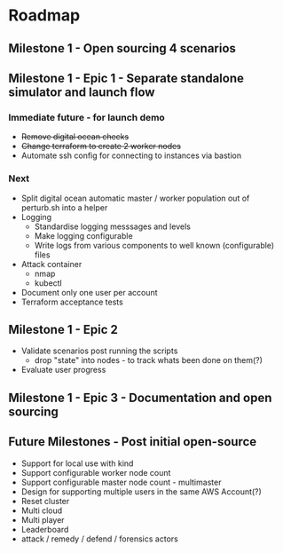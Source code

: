 # Roadmap

## Milestone 1 - Open sourcing 4 scenarios

## Milestone 1 - Epic 1 - Separate standalone simulator and launch flow

### Immediate future - for launch demo

- ~~Remove digital ocean checks~~
- ~~Change terraform to create 2 worker nodes~~
- Automate ssh config for connecting to instances via bastion

### Next

- Split digital ocean automatic master / worker population out of perturb.sh into a helper
- Logging
  - Standardise logging messsages and levels
  - Make logging configurable
  - Write logs from various components to well known (configurable) files
- Attack container
  - nmap
  - kubectl
- Document only one user per account
- Terraform acceptance tests

## Milestone 1  - Epic 2
- Validate scenarios post running the scripts
  - drop "state" into nodes - to track whats been done on them(?)
- Evaluate user progress

## Milestone 1 - Epic 3 - Documentation and open sourcing 

## Future Milestones - Post initial open-source

- Support for local use with kind
- Support configurable worker node count
- Support configurable master node count - multimaster
- Design for supporting multiple users in the same AWS Account(?)
- Reset cluster
- Multi cloud
- Multi player
- Leaderboard
- attack / remedy / defend / forensics actors
